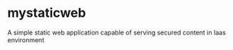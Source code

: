 # mystaticweb
A simple static web application capable of serving secured content in Iaas environment
